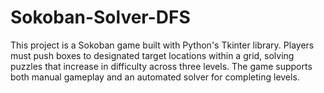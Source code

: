 # Sokoban-Solver-DFS
This project is a Sokoban game built with Python's Tkinter library. Players must push boxes to designated target locations within a grid, solving puzzles that increase in difficulty across three levels. The game supports both manual gameplay and an automated solver for completing levels.
